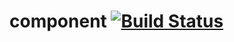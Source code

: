 # component [![Build Status](https://travis-ci.com/KyoriPowered/component.svg?branch=master)](https://travis-ci.com/KyoriPowered/component)
